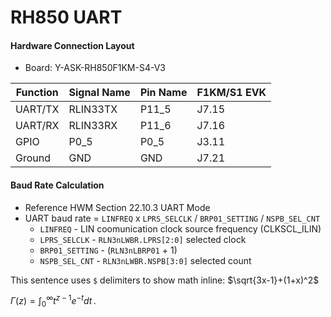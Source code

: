RH850 UART
==========

#### Hardware Connection Layout

* Board: Y-ASK-RH850F1KM-S4-V3

Function    | Signal Name| Pin Name  | F1KM/S1 EVK
------------|------------|-----------|-----------
UART/TX     | RLIN33TX   | P11_5     | J7.15
UART/RX     | RLIN33RX   | P11_6     | J7.16
GPIO        | P0_5       | P0_5      | J3.11
Ground      | GND        | GND       | J7.21


#### Baud Rate Calculation
* Reference HWM Section 22.10.3  UART Mode
* UART baud rate = `LINFREQ` x `LPRS_SELCLK` / `BRP01_SETTING` / `NSPB_SEL_CNT`
    - `LINFREQ` - LIN coomunication clock source frequency (CLKSCL_ILIN)
    - `LPRS_SELCLK` - `RLN3nLWBR.LPRS[2:0]` selected clock
    - `BRP01_SETTING` - (`RLN3nLBRP01` + 1)
    - `NSPB_SEL_CNT` - `RLN3nLWBR.NSPB[3:0]` selected count

This sentence uses `$` delimiters to show math inline:  $\sqrt{3x-1}+(1+x)^2$

$\Gamma(z) = \int_0^\infty t^{z-1}e^{-t}dt\,.$